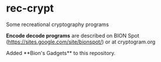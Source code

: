 # rec-crypt
Some recreational cryptography programs
<p>

**Encode decode programs** are described on BION Spot (https://sites.google.com/site/bionspot/)
or at cryptogram.org
<p>
 Added **Bion's Gadgets** to this repository.
  
